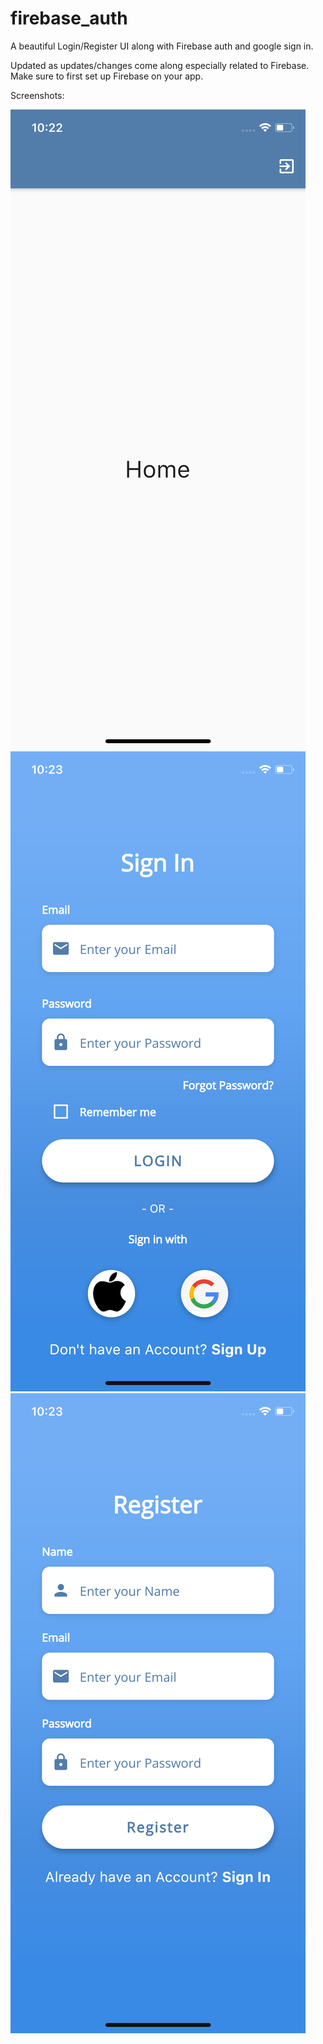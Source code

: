 # firebase_auth



A beautiful Login/Register UI along with Firebase auth and google sign in.

Updated as updates/changes come along especially related to Firebase. Make sure to first set up Firebase on your app. 

Screenshots:


![Alt text](https://github.com/shehriyarmalik/LoginUiWithFirebaseAuth/blob/master/screenshots/Home..png? "Home")
![Alt text](https://github.com/shehriyarmalik/LoginUiWithFirebaseAuth/blob/master/screenshots/Login.png?raw=true "Login")
![Alt text](https://github.com/shehriyarmalik/LoginUiWithFirebaseAuth/blob/master/screenshots/Register.png?raw=true "Register")

